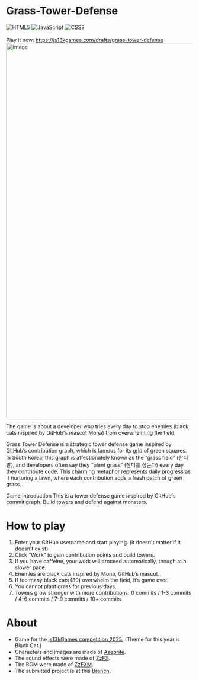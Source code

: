 # Grass-Tower-Defense
![HTML5](https://img.shields.io/badge/html5-%23E34F26.svg?style=for-the-badge&logo=html5&logoColor=white)
![JavaScript](https://img.shields.io/badge/javascript-%23323330.svg?style=for-the-badge&logo=javascript&logoColor=%23F7DF1E)
![CSS3](https://img.shields.io/badge/css3-%231572B6.svg?style=for-the-badge&logo=css3&logoColor=white) <br/><br/>
Play it now: https://js13kgames.com/drafts/grass-tower-defense
<img width="1507" height="1013" alt="image" src="https://github.com/user-attachments/assets/d93e911b-85bc-4a50-9223-9352a2c62a92" />

The game is about a developer who tries every day to stop enemies (black cats inspired by GitHub's mascot Mona) from overwhelming the field.

Grass Tower Defense is a strategic tower defense game inspired by GitHub’s contribution graph, which is famous for its grid of green squares. In South Korea, this graph is affectionately known as the “grass field” (잔디밭), and developers often say they “plant grass” (잔디를 심는다) every day they contribute code. This charming metaphor represents daily progress as if nurturing a lawn, where each contribution adds a fresh patch of green grass.

Game Introduction
This is a tower defense game inspired by GitHub's commit graph. Build towers and defend against monsters.

# How to play
1. Enter your GitHub username and start playing. (it doesn't matter if it doesn't exist)
2. Click “Work” to gain contribution points and build towers.
3. If you have caffeine, your work will proceed automatically, though at a slower pace.
4. Enemies are black cats inspired by Mona, GitHub’s mascot.
5. If too many black cats (30) overwhelm the field, it’s game over.
6. You cannot plant grass for previous days.
7. Towers grow stronger with more contributions: 0 commits / 1-3 commits / 4-6 commits / 7-9 commits / 10+ commits.

# About
* Game for the [js13kGames competition 2025.](https://js13kgames.com/) (Theme for this year is Black Cat.)
* Characters and images are made of [Aseprite](https://github.com/aseprite/aseprite).
* The sound effects were made of [ZzFX](https://github.com/KilledByAPixel/ZzFX).
* The BGM were made of [ZzFXM](https://github.com/keithclark/ZzFXM).
* The submitted project is at this [Branch](https://github.com/kangjung/Grass-Tower-Defense/tree/13kb).
